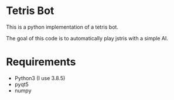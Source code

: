 # Tetris Bot

This is a python implementation of a tetris bot.

The goal of this code is to automatically play jstris with a simple AI.

# Requirements
* Python3 (I use 3.8.5)
* pyqt5
* numpy